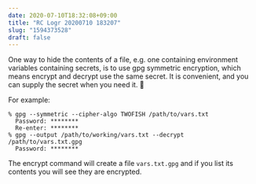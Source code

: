 ```yaml
---
date: 2020-07-10T18:32:08+09:00
title: "RC Logr 20200710 183207"
slug: "1594373528"
draft: false
---
```


One way to hide the contents of a file, e.g. one containing environment variables containing secrets, is to use gpg symmetric encryption, which means encrypt and decrypt use the same secret. It is convenient, and you can supply the secret when you need it. 🤖 

For example: 

```
% gpg --symmetric --cipher-algo TWOFISH /path/to/vars.txt
  Password: ********
  Re-enter: ********
% gpg --output /path/to/working/vars.txt --decrypt /path/to/vars.txt.gpg
  Password: ********
```

The encrypt command will create a file `vars.txt.gpg` and if you list its contents you will see they are encrypted.
